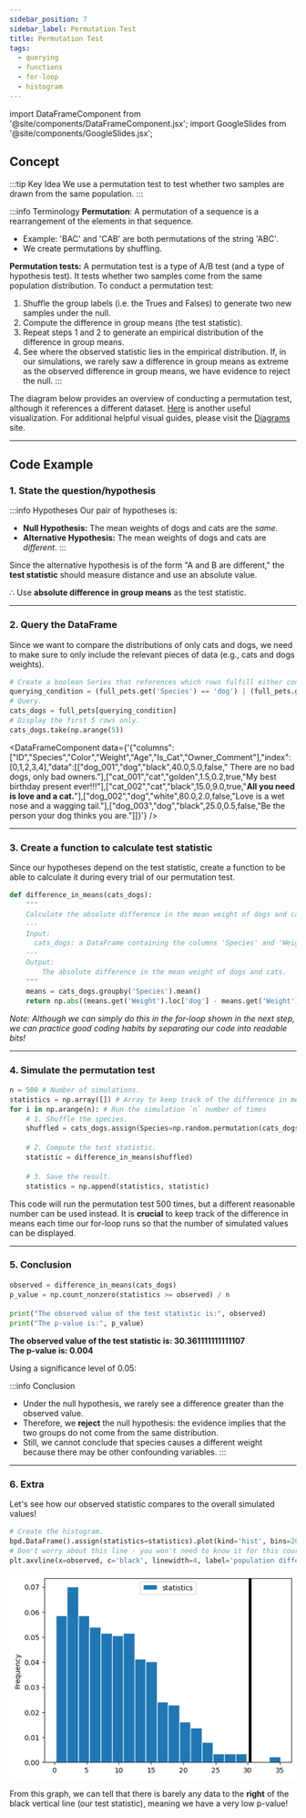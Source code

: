 ```yaml
---
sidebar_position: 7
sidebar_label: Permutation Test
title: Permutation Test
tags: 
  - querying 
  - functions
  - for-loop 
  - histogram
---
```


import DataFrameComponent from '@site/components/DataFrameComponent.jsx';
import GoogleSlides from '@site/components/GoogleSlides.jsx';

## Concept

:::tip Key Idea
We use a permutation test to test whether two samples are drawn from the same population.
:::

:::info Terminology
**Permutation**: A permutation of a sequence is a rearrangement of the elements in that sequence.
- Example: 'BAC' and 'CAB' are both permutations of the string 'ABC'.
- We create permutations by shuffling.

**Permutation tests:** A permutation test is a type of A/B test (and a type of hypothesis test). It tests whether two samples come from the same population distribution. To conduct a permutation test:

1. Shuffle the group labels (i.e. the Trues and Falses) to generate two new samples under the null.
2. Compute the difference in group means (the test statistic).
3. Repeat steps 1 and 2 to generate an empirical distribution of the difference in group means.
4. See where the observed statistic lies in the empirical distribution. If, in our simulations, we rarely saw a difference in group means as extreme as the observed difference in group means, we have evidence to reject the null.
:::

The diagram below provides an overview of conducting a permutation test, although it references a different dataset. [Here](https://www.jwilber.me/permutationtest/) is another useful visualization. For additional helpful visual guides, please visit the [Diagrams](https://dsc10.com/diagrams/) site.

<GoogleSlides
src="https://docs.google.com/presentation/d/e/2PACX-1vSovXDonR6EmjrT45h4pY1mwmcKFMWVSdgpbKHC5HNTm9sbG7dojvvCDEQCjuk2dk1oA4gmwMogr8ZL/embed?start=true&loop=false&delayms=3000&rm=minimal"
sourceLink="https://docs.google.com/presentation/d/1TTWoQ7FU4tzBGc7EskF6WYccIn1BWQbTSizAiFc2p2o/edit?usp=sharing"
/>

---
## Code Example

### 1. State the question/hypothesis

:::info Hypotheses
Our pair of hypotheses is:
* **Null Hypothesis:** The mean weights of dogs and cats are the *same*.
* **Alternative Hypothesis:** The mean weights of dogs and cats are *different*.
:::

Since the alternative hypothesis is of the form "A and B are different," the **test statistic** should measure distance and use an absolute value.

$\therefore$ Use **absolute difference in group means** as the test statistic.

---

### 2. Query the DataFrame

Since we want to compare the distributions of only cats and dogs, we need to make sure to only include the relevant pieces of data (e.g., cats and dogs weights).

```python
# Create a boolean Series that references which rows fulfill either condition.
querying_condition = (full_pets.get('Species') == 'dog') | (full_pets.get('Species') == 'cat')
# Query.
cats_dogs = full_pets[querying_condition]
# Display the first 5 rows only.
cats_dogs.take(np.arange(5)) 
```

<DataFrameComponent data={'{"columns":["ID","Species","Color","Weight","Age","Is_Cat","Owner_Comment"],"index":[0,1,2,3,4],"data":[["dog_001","dog","black",40.0,5.0,false,"      There are no bad dogs, only bad owners."],["cat_001","cat","golden",1.5,0.2,true,"My best birthday present ever!!!"],["cat_002","cat","black",15.0,9.0,true,"****All you need is love and a cat.****"],["dog_002","dog","white",80.0,2.0,false,"Love is a wet nose and a wagging tail."],["dog_003","dog","black",25.0,0.5,false,"Be the person your dog thinks you are."]]}'} />

---

### 3. Create a function to calculate test statistic

Since our hypotheses depend on the test statistic, create a function to be able to calculate it during every trial of our permutation test.

```python
def difference_in_means(cats_dogs):
    """
    Calculate the absolute difference in the mean weight of dogs and cats.
    ---
    Input:
      cats_dogs: a DataFrame containing the columns 'Species' and 'Weight'.
    ---
    Output:
        The absolute difference in the mean weight of dogs and cats.
    """
    means = cats_dogs.groupby('Species').mean()
    return np.abs((means.get('Weight').loc['dog'] - means.get('Weight').loc['cat']))
```

*Note: Although we can simply do this in the for-loop shown in the next step, we can practice good coding habits by separating our code into readable bits!*

---

### 4. Simulate the permutation test

```python
n = 500 # Number of simulations.
statistics = np.array([]) # Array to keep track of the difference in means for each iteration.
for i in np.arange(n): # Run the simulation `n` number of times
    # 1. Shuffle the species.
    shuffled = cats_dogs.assign(Species=np.random.permutation(cats_dogs.get('Species')))

    # 2. Compute the test statistic.
    statistic = difference_in_means(shuffled)

    # 3. Save the result.
    statistics = np.append(statistics, statistic)
```

This code will run the permutation test 500 times, but a different reasonable number can be used instead. It is **crucial** to keep track of the difference in means each time our for-loop runs so that the number of simulated values can be displayed. 

---

### 5. Conclusion

```python
observed = difference_in_means(cats_dogs)
p_value = np.count_nonzero(statistics >= observed) / n

print("The observed value of the test statistic is:", observed)
print("The p-value is:", p_value)
```
**The observed value of the test statistic is: 30.361111111111107** <br />
**The p-value is: 0.004**

Using a significance level of 0.05:

:::info Conclusion
* Under the null hypothesis, we rarely see a difference greater than the observed value.
* Therefore, we **reject** the null hypothesis: the evidence implies that the two groups do not come from the same distribution.
* Still, we cannot conclude that species causes a different weight because there may be other confounding variables.
:::

---

### 6. Extra

Let's see how our observed statistic compares to the overall simulated values!

```python
# Create the histogram.
bpd.DataFrame().assign(statistics=statistics).plot(kind='hist', bins=20, density=True, ec='w')
# Don't worry about this line - you won't need to know it for this course!
plt.axvline(x=observed, c='black', linewidth=4, label='population difference in means')
```
![Distribution](/img/statistical-inference-plots/permutation-test.png)

From this graph, we can tell that there is barely any data to the **right** of the black vertical line (our test statistic), meaning we have a very low p-value!